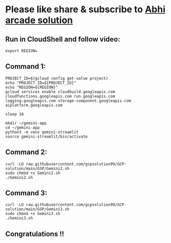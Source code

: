 # Please like share & subscribe to [Abhi arcade solution](http://www.youtube.com/@Abhi_Arcade_Solution)

## Run in CloudShell and follow video:

```
export REGION=
```

## Command 1:

```
PROJECT_ID=$(gcloud config get-value project)
echo "PROJECT_ID=${PROJECT_ID}"
echo "REGION=${REGION}"
gcloud services enable cloudbuild.googleapis.com cloudfunctions.googleapis.com run.googleapis.com logging.googleapis.com storage-component.googleapis.com aiplatform.googleapis.com

sleep 10

mkdir ~/gemini-app
cd ~/gemini-app
python3 -m venv gemini-streamlit
source gemini-streamlit/bin/activate
```
## Command 2:
```
curl -LO raw.githubusercontent.com/gcpsolution99/GCP-solution/main/GSP/Gemini2.sh
sudo chmod +x Gemini2.sh
./Gemini2.sh
```
## Command 3:
```
curl -LO raw.githubusercontent.com/gcpsolution99/GCP-solution/main/GSP/Gemini3.sh
sudo chmod +x Gemini3.sh
./Gemini3.sh
```

## Congratulations !!
